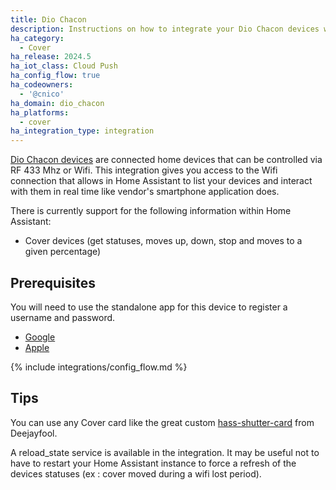 ```yaml
---
title: Dio Chacon
description: Instructions on how to integrate your Dio Chacon devices within Home Assistant.
ha_category:
  - Cover
ha_release: 2024.5
ha_iot_class: Cloud Push
ha_config_flow: true
ha_codeowners:
  - '@cnico'
ha_domain: dio_chacon
ha_platforms:
  - cover
ha_integration_type: integration
---
```


[Dio Chacon devices](https://chacon.com/en/) are connected home devices that can be controlled via RF 433 Mhz or Wifi.
This integration gives you access to the Wifi connection that allows in Home Assistant to list your devices and interact with them in real time like vendor's smartphone application does.

There is currently support for the following information within Home Assistant:

- Cover devices (get statuses, moves up, down, stop and moves to a given percentage)

## Prerequisites

You will need to use the standalone app for this device to register a username and password.

- [Google](https://play.google.com/store/apps/details?id=com.chacon.dioone)
- [Apple](https://apps.apple.com/fr/app/dio-one/id1493503504)

{% include integrations/config_flow.md %}

## Tips

You can use any Cover card like the great custom [hass-shutter-card](https://github.com/Deejayfool/hass-shutter-card) from Deejayfool.

A reload_state service is available in the integration. It may be useful not to have to restart your Home Assistant instance to force a refresh of the devices statuses (ex : cover moved during a wifi lost period).
